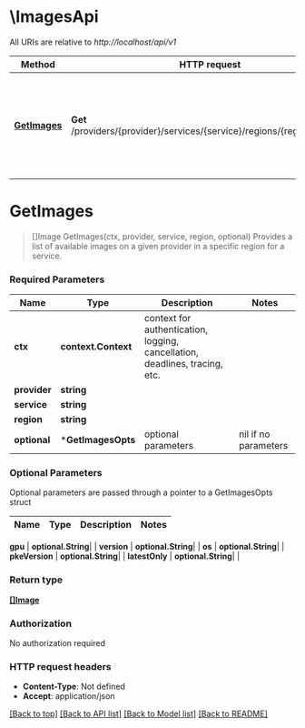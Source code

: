 # \ImagesApi

All URIs are relative to *http://localhost/api/v1*

Method | HTTP request | Description
------------- | ------------- | -------------
[**GetImages**](ImagesApi.md#GetImages) | **Get** /providers/{provider}/services/{service}/regions/{region}/images | Provides a list of available images on a given provider in a specific region for a service.


# **GetImages**
> []Image GetImages(ctx, provider, service, region, optional)
Provides a list of available images on a given provider in a specific region for a service.

### Required Parameters

Name | Type | Description  | Notes
------------- | ------------- | ------------- | -------------
 **ctx** | **context.Context** | context for authentication, logging, cancellation, deadlines, tracing, etc.
  **provider** | **string**|  | 
  **service** | **string**|  | 
  **region** | **string**|  | 
 **optional** | ***GetImagesOpts** | optional parameters | nil if no parameters

### Optional Parameters
Optional parameters are passed through a pointer to a GetImagesOpts struct

Name | Type | Description  | Notes
------------- | ------------- | ------------- | -------------



 **gpu** | **optional.String**|  | 
 **version** | **optional.String**|  | 
 **os** | **optional.String**|  | 
 **pkeVersion** | **optional.String**|  | 
 **latestOnly** | **optional.String**|  | 

### Return type

[**[]Image**](Image.md)

### Authorization

No authorization required

### HTTP request headers

 - **Content-Type**: Not defined
 - **Accept**: application/json

[[Back to top]](#) [[Back to API list]](../README.md#documentation-for-api-endpoints) [[Back to Model list]](../README.md#documentation-for-models) [[Back to README]](../README.md)

